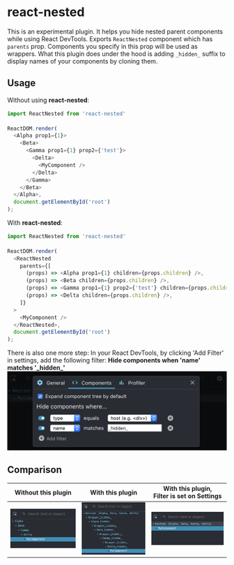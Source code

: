 # react-nested
This is an experimental plugin. It helps you hide nested parent components while using React DevTools. Exports `ReactNested` component which has `parents` prop. Components you specify in this prop will be used as wrappers. What this plugin does under the hood is adding `_hidden_` suffix to display names of your components by cloning them.

## Usage

Without using **react-nested**:

```js
import ReactNested from 'react-nested'

ReactDOM.render(
  <Alpha prop1={1}>
    <Beta>
      <Gamma prop1={1} prop2={'test'}>
        <Delta>
          <MyComponent />
        </Delta>
      </Gamma>
    </Beta>
  </Alpha>,
  document.getElementById('root')
);
```

With **react-nested**:

```js
import ReactNested from 'react-nested'

ReactDOM.render(
  <ReactNested
    parents={[
      (props) => <Alpha prop1={1} children={props.children} />,
      (props) => <Beta children={props.children} />,
      (props) => <Gamma prop1={1} prop2={'test'} children={props.children} />,
      (props) => <Delta children={props.children} />,
    ]}
  >
    <MyComponent />
  </ReactNested>,
  document.getElementById('root')
);
```
There is also one more step: In your React DevTools, by clicking 'Add Filter' in settings, add the following filter:
**Hide components when 'name' matches '\_hidden\_'**
![](./assets/settings.png)

## Comparison
|Without this plugin|With this plugin|With this plugin,<br/> Filter is set on Settings|
|-|-|-|
| ![](./assets/without.png) | ![](./assets/with.png) | ![](./assets/with2.png) |

